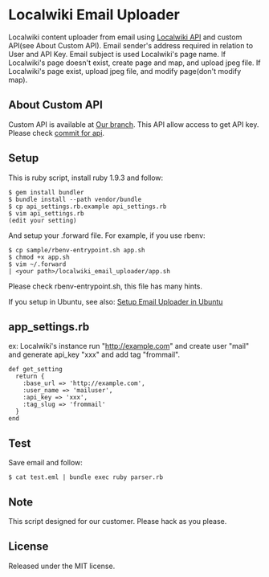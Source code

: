 Localwiki Email Uploader
========================

Localwiki content uploader from email using [Localwiki API] and custom API(see About Custom API).
Email sender's address required in relation to User and API Key.
Email subject is used Localwiki's page name.
If Localwiki's page doesn't exist, create page and map, and upload jpeg file.
If Localwiki's page exist, upload jpeg file, and modify page(don't modify map).

[Localwiki API]: http://localwiki.readthedocs.org/en/latest/api.html "API Documentation"

## About Custom API

Custom API is available at [Our branch].
This API allow access to get API key.
Please check [commit for api].

[Our branch]: https://github.com/Georepublic/localwiki "Georepublic's master_ja branch"
[commit for api]: https://github.com/Georepublic/localwiki/commit/29cf7ad5e0d846f617e12c46a0ac5fe35652b459 "add custom API for customer"

## Setup

This is ruby script, install ruby 1.9.3 and follow:

    $ gem install bundler
    $ bundle install --path vendor/bundle
    $ cp api_settings.rb.example api_settings.rb
    $ vim api_settings.rb
    (edit your setting)

And setup your .forward file. For example, if you use rbenv:

    $ cp sample/rbenv-entrypoint.sh app.sh
    $ chmod +x app.sh
    $ vim ~/.forward
    | <your path>/localwiki_email_uploader/app.sh

Please check rbenv-entrypoint.sh, this file has many hints.

If you setup in Ubuntu, see also: [Setup Email Uploader in Ubuntu]

[Setup Email Uploader in Ubuntu]: https://github.com/Georepublic/localwiki_email_uploader/blob/master/Setup_Ubuntu.md "Setup Email Uploader in Ubuntu"

## app_settings.rb

ex: Localwiki's instance run "http://example.com" and create user "mail" and generate api_key "xxx" and add tag "frommail".

    def get_setting
      return {
        :base_url => 'http://example.com',
        :user_name => 'mailuser',
        :api_key => 'xxx',
        :tag_slug => 'frommail'
      }
    end

## Test

Save email and follow:

    $ cat test.eml | bundle exec ruby parser.rb

## Note

This script designed for our customer.
Please hack as you please.

## License

Released under the MIT license.

